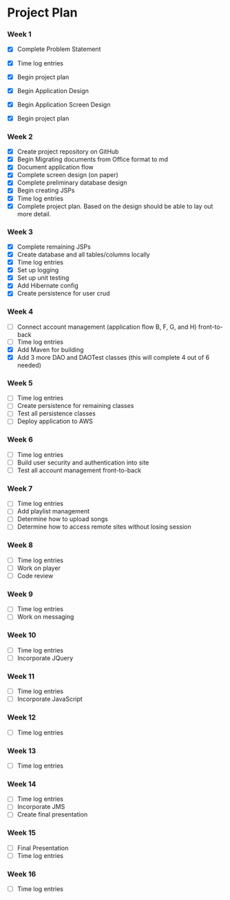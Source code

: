 # Project Plan

### Week 1
- [X] Complete Problem Statement
- [X] Time log entries
- [X] Begin project plan
- [X] Begin Application Design
- [X] Begin Application Screen Design
- [X] Begin project plan


### Week 2
- [X] Create project repository on GitHub
- [X] Begin Migrating documents from Office format to md
- [X] Document application flow
- [X] Complete screen design (on paper)
- [X] Complete preliminary database design
- [X] Begin creating JSPs
- [X] Time log entries
- [X] Complete project plan. Based on the design should be able to lay out more detail.

### Week 3 
- [X] Complete remaining JSPs
- [X] Create database and all tables/columns locally
- [X] Time log entries
- [X] Set up logging
- [X] Set up unit testing
- [X] Add Hibernate config
- [X] Create persistence for user crud

### Week 4
- [ ] Connect account management (application flow B, F, G, and H) front-to-back
- [ ] Time log entries
- [X] Add Maven for building
- [X] Add 3 more DAO and DAOTest classes (this will complete 4 out of 6 needed)

### Week 5

- [ ] Time log entries
- [ ] Create persistence for remaining classes
- [ ] Test all persistence classes
- [ ] Deploy application to AWS

### Week 6
- [ ] Time log entries
- [ ] Build user security and authentication into site
- [ ] Test all account management front-to-back

### Week 7
- [ ] Time log entries
- [ ] Add playlist management
- [ ] Determine how to upload songs
- [ ] Determine how to access remote sites without losing session

### Week 8
- [ ] Time log entries
- [ ] Work on player
- [ ] Code review

### Week 9
- [ ] Time log entries
- [ ] Work on messaging

### Week 10
- [ ] Time log entries
- [ ] Incorporate JQuery

### Week 11
- [ ] Time log entries
- [ ] Incorporate JavaScript

### Week 12
- [ ] Time log entries

### Week 13
- [ ] Time log entries

### Week 14
- [ ] Time log entries
- [ ] Incorporate JMS
- [ ] Create final presentation

### Week 15
- [ ] Final Presentation
- [ ] Time log entries

### Week 16
- [ ] Time log entries







